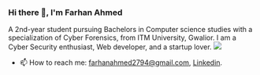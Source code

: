 ### Hi there 👋, I'm Farhan Ahmed

<!--
**FarhanCeo/FarhanCeo** is a ✨ _special_ ✨ repository because its `README.md` (this file) appears on your GitHub profile.

Here are some ideas to get you started:

- 🔭 I’m currently working on ...
- 🌱 I’m currently learning ...
- 👯 I’m looking to collaborate on ...
- 🤔 I’m looking for help with ...
- 💬 Ask me about ...

- 😄 Pronouns: ...
- ⚡ Fun fact: ...
-->
A 2nd-year student pursuing Bachelors in Computer science studies with a specialization of Cyber Forensics, from ITM University, Gwalior. I am a Cyber Security enthusiast, Web developer, and a startup lover.
<img src="https://github-readme-stats.vercel.app/api?username=FarhanCeo&&show_icons=true&title_color=ffffff&icon_color=bb2acf&text_color=daf7dc&bg_color=151515">
- 📫 How to reach me: farhanahmed2794@gmail.com, [Linkedin](https://www.linkedin.com/in/farhanahmedindia/).
